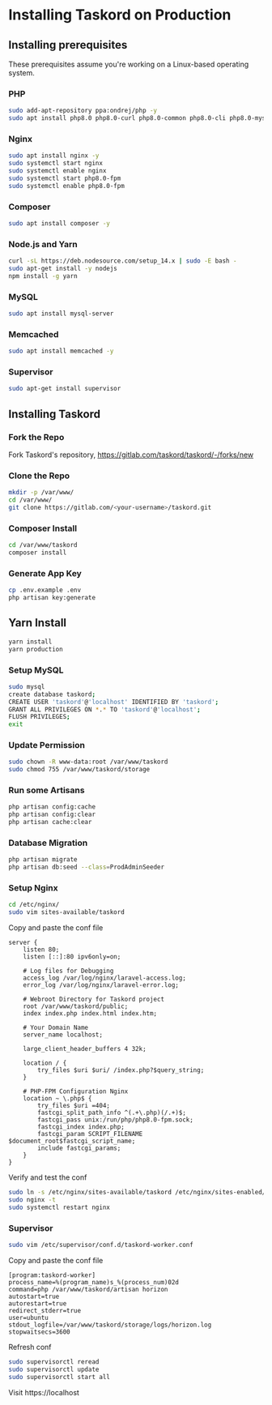 # Installing Taskord on Production

## Installing prerequisites

These prerequisites assume you're working on a Linux-based operating system.

### PHP

```sh
sudo add-apt-repository ppa:ondrej/php -y
sudo apt install php8.0 php8.0-curl php8.0-common php8.0-cli php8.0-mysql php8.0-mbstring php8.0-fpm php8.0-xml php8.0-zip php8.0-memcached php8.0-redis php8.0-gd php8.0-bcmath -y
```

### Nginx

```sh
sudo apt install nginx -y
sudo systemctl start nginx
sudo systemctl enable nginx
sudo systemctl start php8.0-fpm
sudo systemctl enable php8.0-fpm
```

### Composer

```sh
sudo apt install composer -y
```

### Node.js and Yarn

```sh
curl -sL https://deb.nodesource.com/setup_14.x | sudo -E bash -
sudo apt-get install -y nodejs
npm install -g yarn
```

### MySQL

```sh
sudo apt install mysql-server
```

### Memcached

```sh
sudo apt install memcached -y
```

### Supervisor

```sh
sudo apt-get install supervisor
```

## Installing Taskord

### Fork the Repo

Fork Taskord's repository, https://gitlab.com/taskord/taskord/-/forks/new

### Clone the Repo

```sh
mkdir -p /var/www/
cd /var/www/
git clone https://gitlab.com/<your-username>/taskord.git
```

### Composer Install

```sh
cd /var/www/taskord
composer install
```


### Generate App Key

```sh
cp .env.example .env
php artisan key:generate
```

## Yarn Install

```sh
yarn install
yarn production
```

### Setup MySQL

```sh
sudo mysql
create database taskord;
CREATE USER 'taskord'@'localhost' IDENTIFIED BY 'taskord';
GRANT ALL PRIVILEGES ON *.* TO 'taskord'@'localhost';
FLUSH PRIVILEGES;
exit
```

### Update Permission

```sh
sudo chown -R www-data:root /var/www/taskord
sudo chmod 755 /var/www/taskord/storage
```

### Run some Artisans

```sh
php artisan config:cache
php artisan config:clear
php artisan cache:clear
```

### Database Migration

```sh
php artisan migrate
php artisan db:seed --class=ProdAdminSeeder
```

### Setup Nginx

```sh
cd /etc/nginx/
sudo vim sites-available/taskord
```

Copy and paste the conf file

```
server {
    listen 80;
    listen [::]:80 ipv6only=on;

    # Log files for Debugging
    access_log /var/log/nginx/laravel-access.log;
    error_log /var/log/nginx/laravel-error.log;

    # Webroot Directory for Taskord project
    root /var/www/taskord/public;
    index index.php index.html index.htm;

    # Your Domain Name
    server_name localhost;

    large_client_header_buffers 4 32k;

    location / {
        try_files $uri $uri/ /index.php?$query_string;
    }

    # PHP-FPM Configuration Nginx
    location ~ \.php$ {
        try_files $uri =404;
        fastcgi_split_path_info ^(.+\.php)(/.+)$;
        fastcgi_pass unix:/run/php/php8.0-fpm.sock;
        fastcgi_index index.php;
        fastcgi_param SCRIPT_FILENAME $document_root$fastcgi_script_name;
        include fastcgi_params;
    }
}
```

Verify and test the conf

```sh
sudo ln -s /etc/nginx/sites-available/taskord /etc/nginx/sites-enabled/
sudo nginx -t
sudo systemctl restart nginx
```

### Supervisor

```sh
sudo vim /etc/supervisor/conf.d/taskord-worker.conf
```

Copy and paste the conf file

```
[program:taskord-worker]
process_name=%(program_name)s_%(process_num)02d
command=php /var/www/taskord/artisan horizon
autostart=true
autorestart=true
redirect_stderr=true
user=ubuntu
stdout_logfile=/var/www/taskord/storage/logs/horizon.log
stopwaitsecs=3600
```
Refresh conf

```sh
sudo supervisorctl reread
sudo supervisorctl update
sudo supervisorctl start all
```

Visit https://localhost
